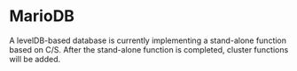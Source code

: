 # MarioDB
A levelDB-based database is currently implementing a stand-alone function based on C/S. After the stand-alone function is completed, cluster functions will be added.
